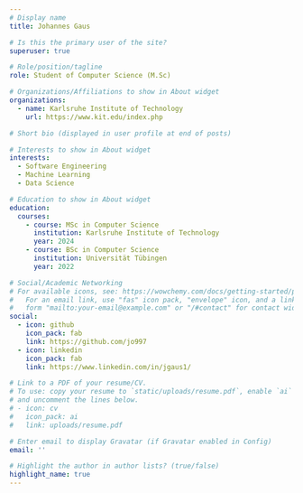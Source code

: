 ```yaml
---
# Display name
title: Johannes Gaus

# Is this the primary user of the site?
superuser: true

# Role/position/tagline
role: Student of Computer Science (M.Sc)

# Organizations/Affiliations to show in About widget
organizations:
  - name: Karlsruhe Institute of Technology
    url: https://www.kit.edu/index.php

# Short bio (displayed in user profile at end of posts)

# Interests to show in About widget
interests:
  - Software Engineering
  - Machine Learning
  - Data Science

# Education to show in About widget
education:
  courses:
    - course: MSc in Computer Science
      institution: Karlsruhe Institute of Technology
      year: 2024
    - course: BSc in Computer Science
      institution: Universität Tübingen
      year: 2022

# Social/Academic Networking
# For available icons, see: https://wowchemy.com/docs/getting-started/page-builder/#icons
#   For an email link, use "fas" icon pack, "envelope" icon, and a link in the
#   form "mailto:your-email@example.com" or "/#contact" for contact widget.
social:
  - icon: github
    icon_pack: fab
    link: https://github.com/jo997
  - icon: linkedin
    icon_pack: fab
    link: https://www.linkedin.com/in/jgaus1/

# Link to a PDF of your resume/CV.
# To use: copy your resume to `static/uploads/resume.pdf`, enable `ai` icons in `params.toml`,
# and uncomment the lines below.
# - icon: cv
#   icon_pack: ai
#   link: uploads/resume.pdf

# Enter email to display Gravatar (if Gravatar enabled in Config)
email: ''

# Highlight the author in author lists? (true/false)
highlight_name: true
---
```

